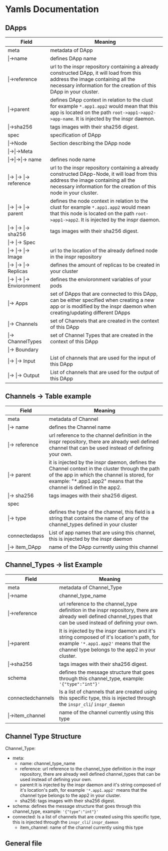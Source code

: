 # Yamls Documentation

## DApps

| Field | Meaning   |
| --- | --- |
| meta                                      | metadata of DApp      |
| \|&rarr;name                             | defines DApp name |
| \|&rarr;reference                        | url to the inspr repository containing a already constructed DApp, it will load from this address the image containing all the necessary information for the creation of this DApp in your cluster.      |
| \|&rarr;parent                           | defines DApp context in relation to the clust for example `*.app1.app2` would mean that this app is located on the path `root->app1->app2->app-name`. It is injected by the inspr daemon.    |
| \|&rarr;sha256                           | tags images with their sha256 digest.     |
| spec                                      | specification of DApp      |
| \|&rarr;Node                             | Section describing the DApp node       |
| \|&rarr;\|&rarr;Meta                    |       |
| \|&rarr;\|&rarr;\|&rarr; name           | defines node name |
| \|&rarr; \|&rarr; \|&rarr; reference      | url to the inspr repository containing a already constructed DApp-Node, it will load from this address the image containing all the necessary information for the creation of this node in your cluster.      |
| \|&rarr; \|&rarr; \|&rarr; parent         | defines the node context in relation to the clust for example `*.app1.app2` would mean that this node is located on the path `root->app1->app2`. It is injected by the inspr daemon.    |
| \|&rarr; \|&rarr; \|&rarr; sha256         | tags images with their sha256 digest.     |
| \|&rarr; \|&rarr; Spec                    |       |
| \|&rarr; \|&rarr; \|&rarr; Image          | url to the location of the already defined node in the inspr repository      |
| \|&rarr; \|&rarr; \|&rarr; Replicas       | defines the amount of replicas to be created in your cluster       |
| \|&rarr; \|&rarr; \|&rarr; Envioronment   | defines the envioronment variables of your pods      |
| \|&rarr; Apps                             | set of DApps that are connected to this DApp, can be either specified when creating a new app or is modified by the inspr daemon when creating/updating different DApps      |    
| \|&rarr; Channels                         | set of Channels that are created in the context of this DApp      |    
| \|&rarr; ChannelTypes                     | set of Channel Types that are created in the context of this DApp      |    
| \|&rarr; Boundary                         |       |
| \|&rarr; \|&rarr; Input                   | List of channels that are used for the input of this DApp      |
| \|&rarr; \|&rarr; Output                  | List of channels that are used for the output of this DApp      |    


## Channels -> Table example

| Field                         | Meaning |
| ---                           | ---     |
| meta                          | metadata of Channel     |
| \|&rarr; name                 | defines the Channel name     |
| \|&rarr; reference            | url reference to the channel definition in the inspr repository, there are already well defined channel that can be used instead of defining your own.     |
| \|&rarr; parent               | it is injected by the inspr daemon, defines the Channel context in the cluster through the path of the app in which the channel is stored, for example: "*.app1.app2" means that the channel is defined in the app2.    |
| \|&rarr; sha256               | tags images with their sha256 digest.     |
| spec                          |      |
| \|&rarr; type                 | defines the type of the channel, this field is a string that contains the name of any of the channel_types defined in your cluster     |
| connectedapss                 |  List of app names that are using this channel, this is injected by the inspr daemon    |
| \|&rarr; item_DApp            | name of the DApp currently using this channel     |


## Channel_Types -> list Example

| Field                         | Meaning |
| ---                           | ---     |
| meta                          | metadata of Channel_Type     |
| \|&rarr;name                 | channel_type_name   |
| \|&rarr;reference            | url reference to the channel_type definition in the inspr repository, there are already well defined channel_types that can be used instead of defining your own.     |
| \|&rarr;parent               | It is injected by the inspr daemon and it's string composed of it's location's path, for example `'*.app1.app2'` means that the channel type belongs to the app2 in your cluster.       |
| \|&rarr;sha256               | tags images with their sha256 digest.     |
| schema                        | defines the message structure  that goes through this channel_type, example:  `'{"type":"int"}'`     |
| connectedchannels             | Is a list of channels that are created using this specific type, this is injected through the `inspr_cli`/ `inspr_daemon` |
| \|&rarr;item_channel         | name of the channel currently using this type     |


## Channel Type Structure


Channel_Type:
 - meta: 
    - name: channel_type_name
    - reference: url reference to the channel_type definition in the inspr repository, there are already well defined channel_types that can be used instead of defining your own. 
    - parent:It is injected by the inspr daemon and it's string composed of it's location's path, for example `'*.app1.app2'` means that the channel type belongs to the app2 in your cluster.
    - sha256: tags images with their sha256 digest.
 - schema: defines the message structure  that goes through this channel_type, example:  `'{"type":"int"}'`
 - connected: Is a list of channels that are created using this specific type, this is injected through the `inspr_cli`/ `inspr_daemon`
    - item_channel: name of the channel currently using this type



## General file

